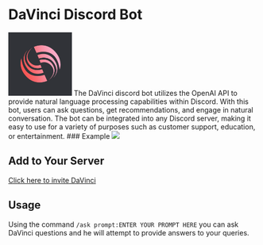 # DaVinci Discord Bot
<img src="https://github.com/NouhiDev/assets/blob/main/pfp_hd.png?raw=true" width="128px">
The DaVinci discord bot utilizes the OpenAI API to provide natural language processing capabilities within Discord.
With this bot, users can ask questions, get recommendations, and engage in natural conversation. The bot can be integrated into any Discord server, making it easy to use for a variety of purposes such as customer support, education, or entertainment.
### Example
<img src="https://github.com/NouhiDev/davinci/blob/main/assets/davinci_lower_res.gif?raw=true" width="1300px">

## Add to Your Server
[Click here to invite DaVinci](https://discord.com/api/oauth2/authorize?client_id=1078661067938463824&permissions=8&scope=bot)

## Usage
Using the command `/ask prompt:ENTER YOUR PROMPT HERE` you can ask DaVinci questions and he will attempt to provide answers to your queries.
